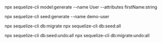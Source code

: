 npx sequelize-cli model:generate --name User --attributes firstName:string

npx sequelize-cli seed:generate --name demo-user

npx sequelize-cli db:migrate
npx sequelize-cli db:seed:all

npx sequelize-cli db:seed:undo:all
npx sequelize-cli db:migrate:undo:all

